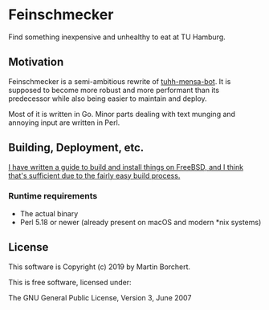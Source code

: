 # Feinschmecker

Find something inexpensive and unhealthy to eat at TU Hamburg.

## Motivation

Feinschmecker is a semi-ambitious rewrite of [tuhh-mensa-bot][tmb].  It
is supposed to become more robust and more performant than its
predecessor while also being easier to maintain and deploy.

Most of it is written in Go. Minor parts dealing with text munging and
annoying input are written in Perl.

[tmb]: https://github.com/nanont/tuhh-mensa-bot

## Building, Deployment, etc.

[I have written a guide to build and install things on FreeBSD, and I
think that's sufficient due to the fairly easy build process.][doc]

[doc]: https://github.com/nanont/feinschmecker/blob/master/contrib/INSTALL-FreeBSD.md

### Runtime requirements

- The actual binary
- Perl 5.18 or newer (already present on macOS and modern *nix systems)

## License

This software is Copyright (c) 2019 by Martin Borchert.

This is free software, licensed under:

  The GNU General Public License, Version 3, June 2007
